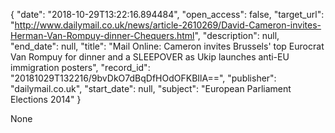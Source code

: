 {
  "date": "2018-10-29T13:22:16.894484", 
  "open_access": false, 
  "target_url": "http://www.dailymail.co.uk/news/article-2610269/David-Cameron-invites-Herman-Van-Rompuy-dinner-Chequers.html", 
  "description": null, 
  "end_date": null, 
  "title": "Mail Online: Cameron invites Brussels' top Eurocrat Van Rompuy for dinner and a SLEEPOVER as Ukip launches anti-EU immigration posters", 
  "record_id": "20181029T132216/9bvDkO7dBqDfHOdOFKBIlA==", 
  "publisher": "dailymail.co.uk", 
  "start_date": null, 
  "subject": "European Parliament Elections 2014"
}

None
